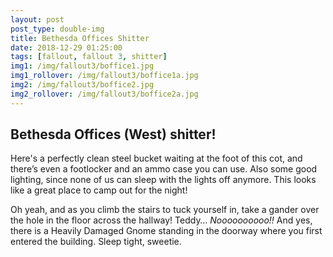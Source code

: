 ```yaml
---
layout: post
post_type: double-img
title: Bethesda Offices Shitter
date: 2018-12-29 01:25:00
tags: [fallout, fallout 3, shitter]
img1: /img/fallout3/boffice1.jpg
img1_rollover: /img/fallout3/boffice1a.jpg
img2: /img/fallout3/boffice2.jpg
img2_rollover: /img/fallout3/boffice2a.jpg
---
```

## Bethesda Offices (West) shitter!

Here's a perfectly clean steel bucket waiting at the foot of this cot, and there’s even a footlocker and an ammo case you can use. Also some good lighting, since none of us can sleep with the lights off anymore. This looks like a great place to camp out for the night!

Oh yeah, and as you climb the stairs to tuck yourself in, take a gander over the hole in the floor across the hallway! Teddy… *Noooooooooo!!* And yes, there is a Heavily Damaged Gnome standing in the doorway where you first entered the building. Sleep tight, sweetie.
